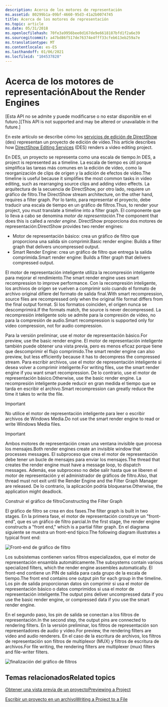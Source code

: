 ```yaml
---
description: Acerca de los motores de representación
ms.assetid: 80299b1a-09bf-4660-95d3-41a2b0074745
title: Acerca de los motores de representación
ms.topic: article
ms.date: 05/31/2018
ms.openlocfilehash: 70fe3a9956bee0d167de9e6618187bfd1f2a6e39
ms.sourcegitcommit: a47bd86f517de76374e4fff33cfeb613eb259a7e
ms.translationtype: MT
ms.contentlocale: es-ES
ms.lasthandoff: 01/06/2021
ms.locfileid: "104537828"
---
```

# <a name="about-the-render-engines"></a><span data-ttu-id="b388d-103">Acerca de los motores de representación</span><span class="sxs-lookup"><span data-stu-id="b388d-103">About the Render Engines</span></span>

<span data-ttu-id="b388d-104">\[Esta API no se admite y puede modificarse o no estar disponible en el futuro.\]</span><span class="sxs-lookup"><span data-stu-id="b388d-104">\[This API is not supported and may be altered or unavailable in the future.\]</span></span>

<span data-ttu-id="b388d-105">En este artículo se describe cómo los [servicios de edición de DirectShow](directshow-editing-services.md) (des) representan un proyecto de edición de vídeo.</span><span class="sxs-lookup"><span data-stu-id="b388d-105">This article describes how [DirectShow Editing Services](directshow-editing-services.md) (DES) renders a video editing project.</span></span>

<span data-ttu-id="b388d-106">En DES, un proyecto se representa como una escala de tiempo.</span><span class="sxs-lookup"><span data-stu-id="b388d-106">In DES, a project is represented as a timeline.</span></span> <span data-ttu-id="b388d-107">La escala de tiempo es útil porque simplifica las tareas más comunes en la edición de vídeo, como la reorganización de clips de origen y la adición de efectos de vídeo.</span><span class="sxs-lookup"><span data-stu-id="b388d-107">The timeline is useful because it simplifies the most common tasks in video editing, such as rearranging source clips and adding video effects.</span></span> <span data-ttu-id="b388d-108">La arquitectura de la secuencia de DirectShow, por otro lado, requiere un gráfico de filtro.</span><span class="sxs-lookup"><span data-stu-id="b388d-108">The DirectShow stream architecture, on the other hand, requires a filter graph.</span></span> <span data-ttu-id="b388d-109">Por lo tanto, para representar el proyecto, debe traducir una escala de tiempo en un gráfico de filtros.</span><span class="sxs-lookup"><span data-stu-id="b388d-109">Thus, to render your project, you must translate a timeline into a filter graph.</span></span> <span data-ttu-id="b388d-110">El componente que lo lleva a cabo se denomina *motor de representación*.</span><span class="sxs-lookup"><span data-stu-id="b388d-110">The component that does this is called a *render engine*.</span></span> <span data-ttu-id="b388d-111">DirectShow proporciona dos motores de representación:</span><span class="sxs-lookup"><span data-stu-id="b388d-111">DirectShow provides two render engines:</span></span>

-   <span data-ttu-id="b388d-112">Motor de representación básico: crea un gráfico de filtro que proporciona una salida sin comprimir.</span><span class="sxs-lookup"><span data-stu-id="b388d-112">Basic render engine: Builds a filter graph that delivers uncompressed output.</span></span>
-   <span data-ttu-id="b388d-113">Smart Render Engine: crea un gráfico de filtro que entrega la salida comprimida.</span><span class="sxs-lookup"><span data-stu-id="b388d-113">Smart render engine: Builds a filter graph that delivers compressed output.</span></span>

<span data-ttu-id="b388d-114">El motor de representación inteligente utiliza la recompresión inteligente para mejorar el rendimiento.</span><span class="sxs-lookup"><span data-stu-id="b388d-114">The smart render engine uses smart recompression to improve performance.</span></span> <span data-ttu-id="b388d-115">Con la recompresión inteligente, los archivos de origen se vuelven a comprimir solo cuando el formato de archivo original difiere del formato de salida final.</span><span class="sxs-lookup"><span data-stu-id="b388d-115">With smart recompression, source files are recompressed only when the original file format differs from the final output format.</span></span> <span data-ttu-id="b388d-116">Si los formatos coinciden, el origen nunca se descomprimirá.</span><span class="sxs-lookup"><span data-stu-id="b388d-116">If the formats match, the source is never decompressed.</span></span> <span data-ttu-id="b388d-117">La recompresión inteligente solo se admite para la compresión de vídeo, no para la compresión de audio.</span><span class="sxs-lookup"><span data-stu-id="b388d-117">Smart recompression is supported only for video compression, not for audio compression.</span></span>

<span data-ttu-id="b388d-118">Para la versión preliminar, use el motor de representación básico.</span><span class="sxs-lookup"><span data-stu-id="b388d-118">For preview, use the basic render engine.</span></span> <span data-ttu-id="b388d-119">El motor de representación inteligente también puede obtener una vista previa, pero es menos eficaz porque tiene que descomprimir el flujo comprimido.</span><span class="sxs-lookup"><span data-stu-id="b388d-119">The smart render engine can also preview, but less efficiently because it has to decompress the compressed stream.</span></span> <span data-ttu-id="b388d-120">Para escribir archivos, use el motor de representación inteligente si desea volver a comprimir inteligente.</span><span class="sxs-lookup"><span data-stu-id="b388d-120">For writing files, use the smart render engine if you want smart recompression.</span></span> <span data-ttu-id="b388d-121">De lo contrario, use el motor de representación básico.</span><span class="sxs-lookup"><span data-stu-id="b388d-121">Otherwise, use the basic render engine.</span></span> <span data-ttu-id="b388d-122">La recompresión inteligente puede reducir en gran medida el tiempo que se tarda en escribir el archivo.</span><span class="sxs-lookup"><span data-stu-id="b388d-122">Smart recompression can greatly reduce the time it takes to write the file.</span></span>

> [!IMPORTANT]
> <span data-ttu-id="b388d-123">No utilice el motor de representación inteligente para leer o escribir archivos de Windows Media.</span><span class="sxs-lookup"><span data-stu-id="b388d-123">Do not use the smart render engine to read or write Windows Media files.</span></span>

 

> [!IMPORTANT]
> <span data-ttu-id="b388d-124">Ambos motores de representación crean una ventana invisible que procesa los mensajes.</span><span class="sxs-lookup"><span data-stu-id="b388d-124">Both render engines create an invisible window that processes messages.</span></span> <span data-ttu-id="b388d-125">El subproceso que crea el motor de representación debe tener un bucle de mensajes para enviar los mensajes.</span><span class="sxs-lookup"><span data-stu-id="b388d-125">The thread that creates the render engine must have a message loop, to dispatch messages.</span></span> <span data-ttu-id="b388d-126">Además, ese subproceso no debe salir hasta que se liberen el motor de representación y el administrador de gráficos de filtro.</span><span class="sxs-lookup"><span data-stu-id="b388d-126">Also, that thread must not exit until the Render Engine and the Filter Graph Manager are released.</span></span> <span data-ttu-id="b388d-127">De lo contrario, la aplicación podría bloquearse.</span><span class="sxs-lookup"><span data-stu-id="b388d-127">Otherwise, the application might deadlock.</span></span>

 

<span data-ttu-id="b388d-128">Construir el gráfico de filtro</span><span class="sxs-lookup"><span data-stu-id="b388d-128">Constructing the Filter Graph</span></span>

<span data-ttu-id="b388d-129">El gráfico de filtro se crea en dos fases.</span><span class="sxs-lookup"><span data-stu-id="b388d-129">The filter graph is built in two stages.</span></span> <span data-ttu-id="b388d-130">En la primera fase, el motor de representación construye un "front-end", que es un gráfico de filtro parcial.</span><span class="sxs-lookup"><span data-stu-id="b388d-130">In the first stage, the render engine constructs a "front end," which is a partial filter graph.</span></span> <span data-ttu-id="b388d-131">En el diagrama siguiente se muestra un front-end típico:</span><span class="sxs-lookup"><span data-stu-id="b388d-131">The following diagram illustrates a typical front end:</span></span>

![Front-end de gráfico de filtro](images/rendeng1.png)

<span data-ttu-id="b388d-133">Los subsistemas contienen varios filtros especializados, que el motor de representación ensambla automáticamente.</span><span class="sxs-lookup"><span data-stu-id="b388d-133">The subsystems contain various specialized filters, which the render engine assembles automatically.</span></span> <span data-ttu-id="b388d-134">El front-end contiene un PIN de salida para cada grupo de la escala de tiempo.</span><span class="sxs-lookup"><span data-stu-id="b388d-134">The front end contains one output pin for each group in the timeline.</span></span> <span data-ttu-id="b388d-135">Los pin de salida proporcionan datos sin comprimir si usa el motor de representación básico o datos comprimidos si usa el motor de representación inteligente.</span><span class="sxs-lookup"><span data-stu-id="b388d-135">The output pins deliver uncompressed data if you use the basic render engine, or compressed data if you use the smart render engine.</span></span>

<span data-ttu-id="b388d-136">En el segundo paso, los pin de salida se conectan a los filtros de representación.</span><span class="sxs-lookup"><span data-stu-id="b388d-136">In the second step, the output pins are connected to rendering filters.</span></span> <span data-ttu-id="b388d-137">En la versión preliminar, los filtros de representación son representadores de audio y vídeo.</span><span class="sxs-lookup"><span data-stu-id="b388d-137">For preview, the rendering filters are video and audio renderers.</span></span> <span data-ttu-id="b388d-138">En el caso de la escritura de archivos, los filtros de representación son filtros de multiplexor (MUX) y filtros de escritura de archivos.</span><span class="sxs-lookup"><span data-stu-id="b388d-138">For file writing, the rendering filters are multiplexer (mux) filters and file-writer filters.</span></span>

![finalización del gráfico de filtros](images/rendeng2.png)

## <a name="related-topics"></a><span data-ttu-id="b388d-140">Temas relacionados</span><span class="sxs-lookup"><span data-stu-id="b388d-140">Related topics</span></span>

<dl> <dt>

[<span data-ttu-id="b388d-141">Obtener una vista previa de un proyecto</span><span class="sxs-lookup"><span data-stu-id="b388d-141">Previewing a Project</span></span>](previewing-a-project.md)
</dt> <dt>

[<span data-ttu-id="b388d-142">Escribir un proyecto en un archivo</span><span class="sxs-lookup"><span data-stu-id="b388d-142">Writing a Project to a File</span></span>](writing-a-project-to-a-file.md)
</dt> </dl>

 

 



